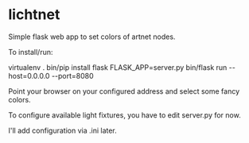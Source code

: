 # lichtnet

Simple flask web app to set colors of artnet nodes.

To install/run:

virtualenv .
bin/pip install flask
FLASK_APP=server.py bin/flask run --host=0.0.0.0 --port=8080

Point your browser on your configured address and select some fancy colors.

To configure available light fixtures, you have to edit server.py for now.

I'll add configuration via .ini later.
